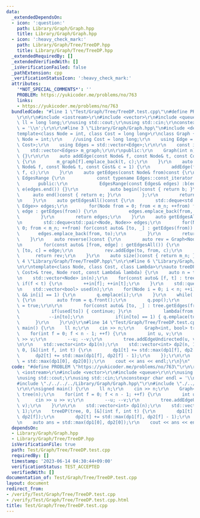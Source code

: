 ```yaml
---
data:
  _extendedDependsOn:
  - icon: ':question:'
    path: Library/Graph/Graph.hpp
    title: Library/Graph/Graph.hpp
  - icon: ':heavy_check_mark:'
    path: Library/Graph/Tree/TreeDP.hpp
    title: Library/Graph/Tree/TreeDP.hpp
  _extendedRequiredBy: []
  _extendedVerifiedWith: []
  _isVerificationFailed: false
  _pathExtension: cpp
  _verificationStatusIcon: ':heavy_check_mark:'
  attributes:
    '*NOT_SPECIAL_COMMENTS*': ''
    PROBLEM: https://yukicoder.me/problems/no/763
    links:
    - https://yukicoder.me/problems/no/763
  bundledCode: "#line 1 \"Test/Graph/Tree/TreeDP.test.cpp\"\n#define PROBLEM \"https://yukicoder.me/problems/no/763\"\
    \r\n\r\n#include <iostream>\r\n#include <vector>\r\n#include <queue>\r\n\r\nusing\
    \ ll = long long;\r\nusing std::cout;\r\nusing std::cin;\r\nconstexpr char endl\
    \ = '\\n';\r\n\r\n#line 3 \"Library/Graph/Graph.hpp\"\n#include <deque>\r\n\r\n\
    template<class Node = int, class Cost = long long>\r\nclass Graph {\r\n    //using\
    \ Node = int;\r\n    //using Cost = long long;\r\n    using Edge = std::pair<Node,\
    \ Cost>;\r\n    using Edges = std::vector<Edge>;\r\n\r\n    const int m_n;\r\n\
    \    std::vector<Edges> m_graph;\r\n\r\npublic:\r\n    Graph(int n) :m_n(n), m_graph(n)\
    \ {}\r\n\r\n    auto addEdge(const Node& f, const Node& t, const Cost& c = 1)\
    \ {\r\n        m_graph[f].emplace_back(t, c);\r\n    }\r\n    auto addEdgeUndirected(const\
    \ Node& f, const Node& t, const Cost& c = 1) {\r\n        addEdge(f, t, c); addEdge(t,\
    \ f, c);\r\n    }\r\n    auto getEdges(const Node& from)const {\r\n        class\
    \ EdgesRange {\r\n            const typename Edges::const_iterator b, e;\r\n \
    \       public:\r\n            EdgesRange(const Edges& edges) :b(edges.begin()),\
    \ e(edges.end()) {}\r\n            auto begin()const { return b; }\r\n       \
    \     auto end()const { return e; }\r\n        };\r\n        return EdgesRange(m_graph[from]);\r\
    \n    }\r\n    auto getEdgesAll()const {\r\n        std::deque<std::pair<Node,\
    \ Edge>> edges;\r\n        for(Node from = 0; from < m_n; ++from) for(const auto&\
    \ edge : getEdges(from)) {\r\n            edges.emplace_back(from, edge);\r\n\
    \        }\r\n        return edges;\r\n    }\r\n    auto getEdgesAll2()const {\r\
    \n        std::deque<std::pair<Node, Node>> edges;\r\n        for(Node from =\
    \ 0; from < m_n; ++from) for(const auto& [to, _] : getEdges(from)) {\r\n     \
    \       edges.emplace_back(from, to);\r\n        }\r\n        return edges;\r\n\
    \    }\r\n    auto reverse()const {\r\n        auto rev = Graph<Node, Cost>(m_n);\r\
    \n        for(const auto& [from, edge] : getEdgesAll()) {\r\n            auto\
    \ [to, c] = edge;\r\n            rev.addEdge(to, from, c);\r\n        }\r\n  \
    \      return rev;\r\n    }\r\n    auto size()const { return m_n; };\r\n};\n#line\
    \ 4 \"Library/Graph/Tree/TreeDP.hpp\"\n\r\n#line 6 \"Library/Graph/Tree/TreeDP.hpp\"\
    \n\r\ntemplate<class Node, class Cost, class Lambda>\r\nauto treeDP(const Graph<Node,\
    \ Cost>& tree, Node root, const Lambda& lambda) {\r\n    auto n = tree.size();\r\
    \n    std::vector<Node> in(n);\r\n    for(const auto& [f, t] : tree.getEdgesAll2())\
    \ if(f < t) {\r\n        ++in[f]; ++in[t];\r\n    }\r\n    std::queue<Node> q;\r\
    \n    std::vector<bool> used(n);\r\n    for(Node i = 0; i < n; ++i)if(i != root\
    \ && in[i] == 1) {\r\n        q.emplace(i);\r\n    }\r\n    while(!q.empty())\
    \ {\r\n        auto from = q.front();\r\n        q.pop();\r\n        used[from]\
    \ = true;\r\n\r\n        for(const auto& [to, _] : tree.getEdges(from)) {\r\n\
    \            if(used[to]) { continue; }\r\n            lambda(from, to);\r\n \
    \           --in[to];\r\n            if(in[to] == 1) { q.emplace(to); }\r\n  \
    \      }\r\n    }\r\n}\r\n#line 14 \"Test/Graph/Tree/TreeDP.test.cpp\"\n\r\nsigned\
    \ main() {\r\n    ll n;\r\n    cin >> n;\r\n    Graph<int, bool> tree(n);\r\n\
    \    for(int f = 0; f < n - 1; ++f) {\r\n        int u, v;\r\n        cin >> u\
    \ >> v;\r\n        --u; --v;\r\n        tree.addEdgeUndirected(u, v);\r\n    }\r\
    \n\r\n    std::vector<int> dp1(n);\r\n    std::vector<int> dp2(n, 1);\r\n    treeDP(tree,\
    \ 0, [&](int f, int t) {\r\n        dp1[t] += std::max(dp1[f], dp2[f]);\r\n  \
    \      dp2[t] += std::max(dp1[f], dp2[f] - 1);\r\n    });\r\n\r\n    auto ans\
    \ = std::max(dp1[0], dp2[0]);\r\n    cout << ans << endl;\r\n}\n"
  code: "#define PROBLEM \"https://yukicoder.me/problems/no/763\"\r\n\r\n#include\
    \ <iostream>\r\n#include <vector>\r\n#include <queue>\r\n\r\nusing ll = long long;\r\
    \nusing std::cout;\r\nusing std::cin;\r\nconstexpr char endl = '\\n';\r\n\r\n\
    #include \"./../../../Library/Graph/Graph.hpp\"\r\n#include \"./../../../Library/Graph/Tree/TreeDP.hpp\"\
    \r\n\r\nsigned main() {\r\n    ll n;\r\n    cin >> n;\r\n    Graph<int, bool>\
    \ tree(n);\r\n    for(int f = 0; f < n - 1; ++f) {\r\n        int u, v;\r\n  \
    \      cin >> u >> v;\r\n        --u; --v;\r\n        tree.addEdgeUndirected(u,\
    \ v);\r\n    }\r\n\r\n    std::vector<int> dp1(n);\r\n    std::vector<int> dp2(n,\
    \ 1);\r\n    treeDP(tree, 0, [&](int f, int t) {\r\n        dp1[t] += std::max(dp1[f],\
    \ dp2[f]);\r\n        dp2[t] += std::max(dp1[f], dp2[f] - 1);\r\n    });\r\n\r\
    \n    auto ans = std::max(dp1[0], dp2[0]);\r\n    cout << ans << endl;\r\n}"
  dependsOn:
  - Library/Graph/Graph.hpp
  - Library/Graph/Tree/TreeDP.hpp
  isVerificationFile: true
  path: Test/Graph/Tree/TreeDP.test.cpp
  requiredBy: []
  timestamp: '2023-06-14 04:30:44+09:00'
  verificationStatus: TEST_ACCEPTED
  verifiedWith: []
documentation_of: Test/Graph/Tree/TreeDP.test.cpp
layout: document
redirect_from:
- /verify/Test/Graph/Tree/TreeDP.test.cpp
- /verify/Test/Graph/Tree/TreeDP.test.cpp.html
title: Test/Graph/Tree/TreeDP.test.cpp
---
```

